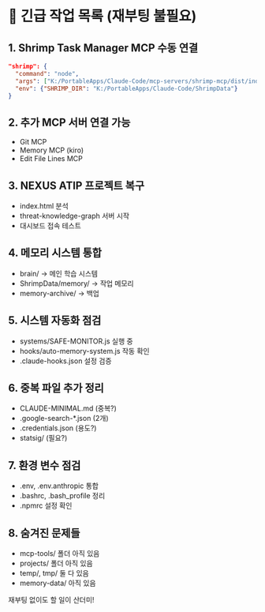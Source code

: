 # 🔴 긴급 작업 목록 (재부팅 불필요)

## 1. Shrimp Task Manager MCP 수동 연결
```json
"shrimp": {
  "command": "node",
  "args": ["K:/PortableApps/Claude-Code/mcp-servers/shrimp-mcp/dist/index.js"],
  "env": {"SHRIMP_DIR": "K:/PortableApps/Claude-Code/ShrimpData"}
}
```

## 2. 추가 MCP 서버 연결 가능
- Git MCP
- Memory MCP (kiro)
- Edit File Lines MCP

## 3. NEXUS ATIP 프로젝트 복구
- index.html 분석
- threat-knowledge-graph 서버 시작
- 대시보드 접속 테스트

## 4. 메모리 시스템 통합
- brain/ → 메인 학습 시스템
- ShrimpData/memory/ → 작업 메모리
- memory-archive/ → 백업

## 5. 시스템 자동화 점검
- systems/SAFE-MONITOR.js 실행 중
- hooks/auto-memory-system.js 작동 확인
- .claude-hooks.json 설정 검증

## 6. 중복 파일 추가 정리
- CLAUDE-MINIMAL.md (중복?)
- .google-search-*.json (2개)
- .credentials.json (용도?)
- statsig/ (필요?)

## 7. 환경 변수 점검
- .env, .env.anthropic 통합
- .bashrc, .bash_profile 정리
- .npmrc 설정 확인

## 8. 숨겨진 문제들
- mcp-tools/ 폴더 아직 있음
- projects/ 폴더 아직 있음  
- temp/, tmp/ 둘 다 있음
- memory-data/ 아직 있음

재부팅 없이도 할 일이 산더미!